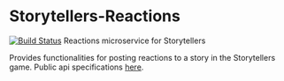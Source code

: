 # Storytellers-Reactions
[![Build Status](https://travis-ci.org/laurab1/Storytellers-Reactions.svg?branch=master)](https://travis-ci.org/laurab1/Storytellers-Reactions)
Reactions microservice for Storytellers

Provides functionalities for posting reactions to a story in the Storytellers game.
Public api specifications [here](https://github.com/laurab1/Storytellers-Reactions/blob/master/reactions_specs.yml).
